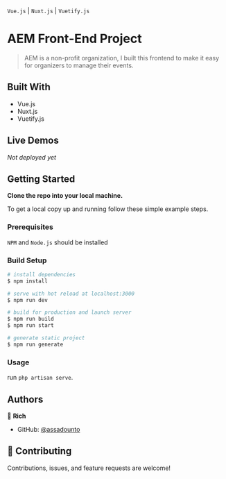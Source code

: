 `Vue.js` | `Nuxt.js` | `Vuetify.js`<br>

# AEM Front-End Project

> AEM is a non-profit organization, I built this frontend to make it easy for organizers to manage their events.

## Built With

- Vue.js
- Nuxt.js
- Vuetify.js

## Live Demos
_Not deployed yet_

## Getting Started

**Clone the repo into your local machine.**


To get a local copy up and running follow these simple example steps.

### Prerequisites
`NPM` and `Node.js` should be installed

### Build Setup

```bash
# install dependencies
$ npm install

# serve with hot reload at localhost:3000
$ npm run dev

# build for production and launch server
$ npm run build
$ npm run start

# generate static project
$ npm run generate
```

### Usage
run `php artisan serve`. 

## Authors

👤 **Rich**

- GitHub: [@assadounto](https://github.com/assadounto)

## 🤝 Contributing

Contributions, issues, and feature requests are welcome!
